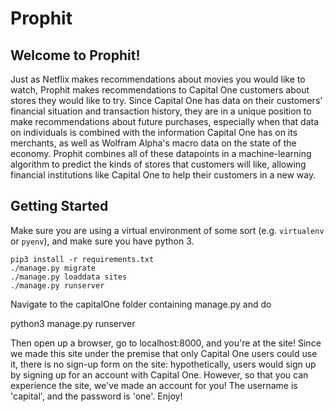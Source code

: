 # Prophit

## Welcome to Prophit!

Just as Netflix makes recommendations about movies you would like to watch, 
Prophit makes recommendations to Capital One customers about stores they would 
like to try. Since Capital One has data on their customers' financial situation
and transaction history, they are in a unique position to make recommendations 
about future purchases, especially when that data on individuals is combined 
with the information Capital One has on its merchants, as well as Wolfram 
Alpha's macro data on the state of the economy. Prophit combines all of these 
datapoints in a machine-learning algorithm to predict the kinds of stores that 
customers will like, allowing financial institutions like Capital One to help 
their customers in a new way.  



## Getting Started

Make sure you are using a virtual environment of some sort (e.g. `virtualenv` or
`pyenv`), and make sure you have python 3.

```
pip3 install -r requirements.txt
./manage.py migrate
./manage.py loaddata sites
./manage.py runserver
```

Navigate to the capitalOne folder containing manage.py and do

python3 manage.py runserver

Then open up a browser, go to localhost:8000, and you're at the site! Since we 
made this site under the premise that only Capital One users could use it, there
is no sign-up form on the site: hypothetically, users would sign up by signing
up for an account with Capital One. However, so that you can experience the 
site, we've made an account for you! The username is 'capital', and the password
is 'one'. Enjoy!


